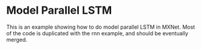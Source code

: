 Model Parallel LSTM
===================
This is an example showing how to do model parallel LSTM in MXNet.
Most of the code is duplicated with the rnn example, and should be eventually merged.
